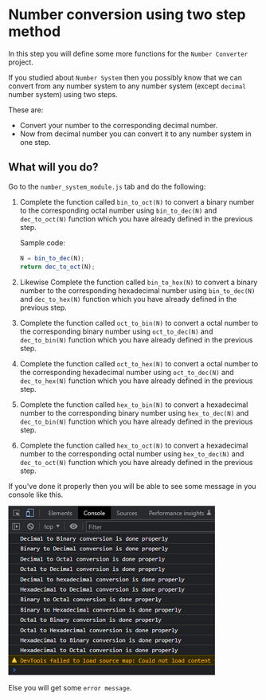 # Number conversion using two step method

In this step you will define some more functions for the `Number Converter` project.

If you studied about `Number System` then you possibly know that we can convert from any number system to any number system (except `decimal` number system) using two steps.

These are:

- Convert your number to the corresponding decimal number.
- Now from decimal number you can convert it to any number system in one step.

## What will you do?

Go to the `number_system_module.js` tab and do the following:

1. Complete the function called `bin_to_oct(N)` to convert a binary number to the corresponding octal number using `bin_to_dec(N)` and `dec_to_oct(N)` function which you have already defined in the previous step.

    Sample code:
    ```js
    N = bin_to_dec(N);
    return dec_to_oct(N);
    ```
2. Likewise Complete the function called `bin_to_hex(N)` to convert a binary number to the corresponding hexadecimal number using `bin_to_dec(N)` and `dec_to_hex(N)` function which you have already defined in the previous step.

3. Complete the function called `oct_to_bin(N)` to convert a octal number to the corresponding binary number using `oct_to_dec(N)` and `dec_to_bin(N)` function which you have already defined in the previous step.

4. Complete the function called `oct_to_hex(N)` to convert a octal number to the corresponding hexadecimal number using `oct_to_dec(N)` and `dec_to_hex(N)` function which you have already defined in the previous step.

5. Complete the function called `hex_to_bin(N)` to convert a hexadecimal number to the corresponding binary number using `hex_to_dec(N)` and `dec_to_bin(N)` function which you have already defined in the previous step.

6. Complete the function called `hex_to_oct(N)` to convert a hexadecimal number to the corresponding octal number using `hex_to_dec(N)` and `dec_to_oct(N)` function which you have already defined in the previous step.

If you've done it properly then you will be able to see some message in you console like this.

![App Screenshot](https://raw.githubusercontent.com/ritwickrajmakhal/ScreenShots-for-number-system-using-js/master/sc5.png)

Else you will get some `error message`.